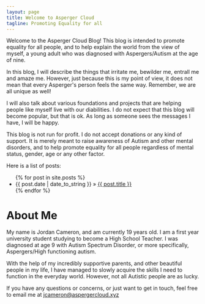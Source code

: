 ```yaml
---
layout: page
title: Welcome to Asperger Cloud
tagline: Promoting Equality for all
---
```

Welcome to the Asperger Cloud Blog!  This blog is intended to promote equality for all people, and to help explain the world from the view of myself, a young adult who was diagnosed with Aspergers/Autism at the age of nine.

In this blog, I will describe the things that irritate me, bewilder me, entrall me and amaze me.  However, just because this is my point of view, it does not mean that every Asperger's person feels the same way.  Remember, we are all unique as well!

I will also talk about various foundations and projects that are helping people like myself live with our diabilities.  I do not expect that this blog will become popular, but that is ok.  As long as someone sees the messages I have, I will be happy.

This blog is not run for profit.  I do not accept donations or any kind of support.  It is merely meant to raise awareness of Autism and other mental disorders, and to help promote equality for all people regardless of mental status, gender, age or any other factor.

Here is a list of posts:

<ul class="posts">
  {% for post in site.posts %}
    <li><span>{{ post.date | date_to_string }}</span> &raquo; <a href="{{ BASE_PATH }}{{ post.url }}">{{ post.title }}</a></li>
  {% endfor %}
</ul>


# About Me
My name is Jordan Cameron, and am currently 19 years old.  I am a first year university student studying to become a High School Teacher.  I was diagnosed at age 9 with Autism Spectrum Disorder, or more specifically, Aspergers/High functioning autism.

With the help of my incredibly supportive parents, and other beautiful people in my life, I have managed to slowly acquire the skills I need to function in the everyday world.  However, not all Autistic people are as lucky.

If you have any questions or concerns, or just want to get in touch, feel free to email me at <jcameron@aspergercloud.xyz>



